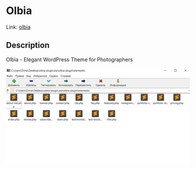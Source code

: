 # Olbia

Link: [olbia](https://themeforest.net/item/olbia-elegant-wordpress-theme-for-photographers/27528379?srsltid=AfmBOorPCU6uEBibhaNDwNJ20-29C_hYAo9cTOszhSAEiT655UbMdAlc/)

## Description

Olbia - Elegant WordPress Theme for Photographers

![Screenshot](https://github.com/DimaWide/wp-themes/blob/main/olbia/elementor-widget.jpg)